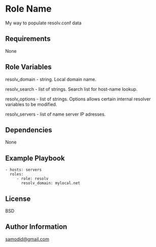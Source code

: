 Role Name
=========

My way to populate resolv.conf data

Requirements
------------

None

Role Variables
--------------

resolv_domain - string. Local domain name.

resolv_search - list of strings. Search list for host-name lookup.

resolv_options - list of strings. Options allows certain internal resolver variables to be modified.

resolv_servers - list of name server IP adresses.

Dependencies
------------

None

Example Playbook
----------------


    - hosts: servers
      roles:
         - role: resolv
           resolv_domain: mylocal.net

License
-------

BSD

Author Information
------------------

samodid@gmail.com
